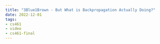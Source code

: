 ```yaml
---
title: "3Blue1Brown - But What is Backpropagation Actually Doing?"
date: 2022-12-01
tags:
- cs461
- video
- cs461-final
---
```

